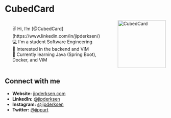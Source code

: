 # CubedCard

<div style="display: flex; align-items: center; flex: column">

  <div>
    <ul style="list-style-type: none">
      <li>✌️ Hi, I’m [@CubedCard](https://www.linkedin.com/in/jipderksen/)</li>
      <li>💻 I'm a student Software Engineering</li>
      <li>👀 Interested in the backend and ViM</li>
      <li>🌱 Currently learning Java (Spring Boot), Docker, and ViM</li>
    </ul>
  </div>

  <div style="flex-shrink: 0; margin-left: 20px;">
    <img src="https://jipderksen.com/assets/me.jpeg" alt="CubedCard" width="150">
  </div>

</div>

## Connect with me
- **Website:** [jipderksen.com](https://jipderksen.com/)
- **LinkedIn:** [@jipderksen](https://www.linkedin.com/in/jipderksen/)
- **Instagram:** [@jipderksen](https://www.instagram.com/jipderksen/)
- **Twitter:** [@jippurt](https://twitter.com/jippurt)



<!---
CubedCard/CubedCard is a ✨ special ✨ repository because its `README.md` (this file) appears on your GitHub profile.
You can click the Preview link to take a look at your changes.
--->
